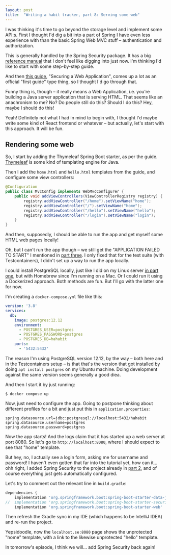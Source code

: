 ```yaml
---
layout: post
title:  "Writing a habit tracker, part 8: Serving some web"
---
```


I was thinking it's time to go beyond the storage level and implement some API:s. First I thought I'd dig a bit into a part of Spring I have even less experience with than the basic Spring Web MVC stuff – authentication and authorization. 

This is generally handled by the Spring Security package. It has a big [reference manual](https://docs.spring.io/spring-security/reference/index.html) that I don't feel like digging into just now. I'm thinking I'd like to start with some step-by-step guide. 

And then [this guide](https://spring.io/guides/gs/securing-web/), "Securing a Web Application", comes up a lot as an official "first guide" type thing, so I thought I'd go through that. 

Funny thing is, though – it really means a Web Application, i.e. you're building a Java server application that is serving HTML. That seems like an anachronism to me? No? Do people still do this? Should I do this? Hey, maybe I should do this!

Yeah! Definitely not what I had in mind to begin with, I thought I'd maybe write some kind of React frontend or whatever – but actually, let's start with this approach. It will be fun. 

## Rendering some web

So, I start by adding the Thymeleaf Spring Boot starter, as per the guide. [Thymeleaf](https://www.thymeleaf.org/index.html) is some kind of templating engine for Java.

Then I add the `home.html` and `hello.html` templates from the guide, and configure some view controllers:

```java
@Configuration
public class MvcConfig implements WebMvcConfigurer {
    public void addViewControllers(ViewControllerRegistry registry) {
        registry.addViewController("/home").setViewName("home");
        registry.addViewController("/").setViewName("home");
        registry.addViewController("/hello").setViewName("hello");
        registry.addViewController("/login").setViewName("login");
    }
}
```

And then, supposedly, I should be able to run the app and get myself some HTML web pages locally! 

Oh, but I can't run the app though – we still get the "APPLICATION FAILED TO START" I mentioned in [part three](/2023/01/03/habit-tracker-part-three-making-it-run.html). I only fixed that for the test suite (with Testcontainers), I didn't set up a way to run the app locally. 

I could install PostgreSQL locally, just like I did on my Linux server [in part one](/2023/01/01/writing-a-habit-tracker.html), but with Homebrew since I'm running on a Mac. Or I could run it using a Dockerized approach. Both methods are fun. But I'll go with the latter one for now. 

I'm creating a `docker-compose.yml` file like this:

```yaml
version: '3.8'
services:
  db:
    image: postgres:12.12
    environment:
      - POSTGRES_USER=postgres
      - POSTGRES_PASSWORD=postgres
      - POSTGRES_DB=hahabit
    ports:
      - '5432:5432'
```

The reason I'm using PostgreSQL version 12.12, by the way – both here and in the Testcontainers setup – is that that's the version that got installed by doing `apt install postgres` on my Ubuntu machine. Doing development against the same version seems generally a good diea. 

And then I start it by just running:

```shell
$ docker compose up
```

Now, just need to configure the app. Going to postpone thinking about different profiles for a bit and just put this in `application.properties`:

```properties
spring.datasource.url=jdbc:postgresql://localhost:5432/hahabit
spring.datasource.username=postgres
spring.datasource.password=postgres
```

Now the app starts! And the logs claim that it has started up a web server at port 8080. So let's go to `http://localhost:8080`, where I should expect to see that "home" template. 

But hey, no, I actually see a login form, asking me for username and password! I haven't even gotten that far into the tutorial yet, how can it... ohh right, I added Spring Security to the project already in [part 2](/2023/01/02/habit-tracker-part-two-spring-boot.html), and of course everything just gets automatically configured. 

Let's try to comment out the relevant line in `build.gradle`:

```groovy
dependencies {
	implementation 'org.springframework.boot:spring-boot-starter-data-jdbc'
//	implementation 'org.springframework.boot:spring-boot-starter-security'
	implementation 'org.springframework.boot:spring-boot-starter-web'
```

Then refresh the Gradle sync in my IDE (which happens to be IntelliJ IDEA) and re-run the project.

Yepsidoodle, now the `localhost.se:8080` page shows the unprotected "home" template, with a link to the likewise unprotected "hello" template. 

In tomorrow's episode, I think we will... add Spring Security back again!  